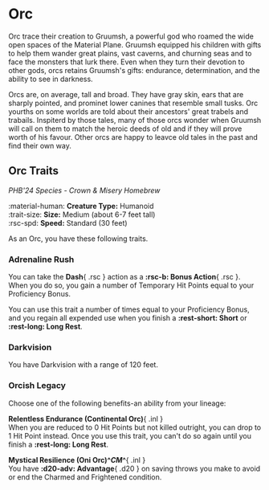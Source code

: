 # Orc

Orc trace their creation to Gruumsh, a powerful god who roamed the wide open spaces of the Material Plane. Gruumsh equipped his children with gifts to help them wander great plains, vast caverns, and churning seas and to face the monsters that lurk there. Even when they turn their devotion to other gods, orcs retains Gruumsh's gifts: endurance, determination, and the ability to see in darkness.

Orcs are, on average, tall and broad. They have gray skin, ears that are sharply pointed, and prominet lower canines that resemble small tusks. Orc yourths on some worlds are told about their ancestors' great trabels and trabails. Inspiterd by those tales, many of those orcs wonder when Gruumsh will call on them to match the heroic deeds of old and if they will prove worth of his favour. Other orcs are happy to leavce old tales in the past and find their own way.

## Orc Traits

*PHB'24 Species - Crown & Misery Homebrew*

:material-human: **Creature Type:** Humanoid  
:trait-size: **Size:** Medium (about 6-7 feet tall)  
:rsc-spd: **Speed:** Standard (30 feet)

As an Orc, you have these following traits. 

### Adrenaline Rush

You can take the **Dash**{ .rsc } action as a  **:rsc-b: Bonus Action**{ .rsc }. When you do so, you gain a number of Temporary Hit Points equal to your Proficiency Bonus.

You can use this trait a number of times equal to your Proficiency Bonus, and you regain all expended use when you finish a **:rest-short: Short** or **:rest-long: Long Rest**.

### Darkvision

You have Darkvision with a range of 120 feet.

### Orcish Legacy

Choose one of the following benefits-an ability from your lineage:

**Relentless Endurance (Continental Orc)**{ .inl }  
When you are reduced to 0 Hit Points but not killed outright, you can drop to 1 Hit Point instead. Once you use this trait, you can't do so again until you finish a **:rest-long: Long Rest**.

**Mystical Resilience (Oni Orc)^*CM*^**{ .inl }  
You have **:d20-adv: Advantage**{ .d20 } on saving throws you make to avoid or end the Charmed and Frightened condition.
